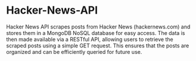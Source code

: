 # Hacker-News-API

Hacker News API scrapes posts from Hacker News (hackernews.com) and stores them in a MongoDB NoSQL database for easy access. The data is then made available via a RESTful API, allowing users to retrieve the scraped posts using a simple GET request. This ensures that the posts are organized and can be efficiently queried for future use.
